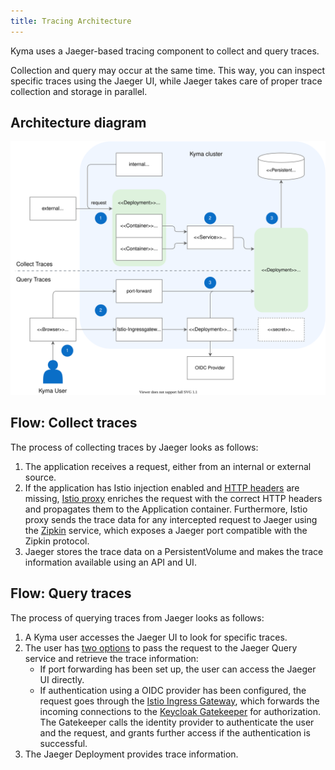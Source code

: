 ```yaml
---
title: Tracing Architecture
---
```


Kyma uses a Jaeger-based tracing component to collect and query traces.

Collection and query may occur at the same time. This way, you can inspect specific traces using the Jaeger UI, while Jaeger takes care of proper trace collection and storage in parallel.

## Architecture diagram

![Tracing architecture](./assets/obsv-tracing-architecture.svg)

## Flow: Collect traces

The process of collecting traces by Jaeger looks as follows:

1. The application receives a request, either from an internal or external source.
2. If the application has Istio injection enabled and [HTTP headers](docs/05-technical-reference/other-tracing-envoy-http-headers.md) are missing, [Istio proxy](https://github.com/istio/proxy) enriches the request with the correct HTTP headers and propagates them to the Application container. Furthermore, Istio proxy sends the trace data for any intercepted request to Jaeger using the [Zipkin](https://zipkin.io/) service, which exposes a Jaeger port compatible with the Zipkin protocol.  
3. Jaeger stores the trace data on a PersistentVolume and makes the trace information available using an API and UI.

## Flow: Query traces

The process of querying traces from Jaeger looks as follows:

1. A Kyma user accesses the Jaeger UI to look for specific traces.
2. The user has [two options](../../04-operation-guides/operations/obsv-02-access-expose-kiali-grafana.md) to pass the request to the Jaeger Query service and retrieve the trace information:
   - If port forwarding has been set up, the user can access the Jaeger UI directly.
   - If authentication using a OIDC provider has been configured, the request goes through the [Istio Ingress Gateway](https://istio.io/latest/docs/tasks/traffic-management/ingress/ingress-control/), which forwards the incoming connections to the [Keycloak Gatekeeper](https://github.com/keycloak/keycloak-gatekeeper) for authorization. The Gatekeeper calls the identity provider to authenticate the user and the request, and grants further access if the authentication is successful.
3. The Jaeger Deployment provides trace information.
